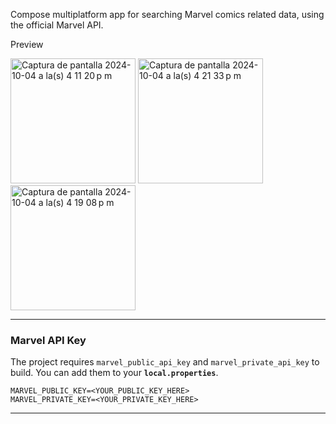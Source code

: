 Compose multiplatform app for searching Marvel comics related data, using the official Marvel API.

Preview


<img width="200" alt="Captura de pantalla 2024-10-04 a la(s) 4 11 20 p m" src="https://github.com/user-attachments/assets/51236111-117b-4d4b-bd4f-3e66f28e2145">
<img width="200" alt="Captura de pantalla 2024-10-04 a la(s) 4 21 33 p m" src="https://github.com/user-attachments/assets/cd321f35-2146-4056-8c73-f77eee6a77ad">
<img width="200" alt="Captura de pantalla 2024-10-04 a la(s) 4 19 08 p m" src="https://github.com/user-attachments/assets/22def4ea-0ecd-4957-82d9-1f3311e5b413">




---

### Marvel API Key

The project requires `marvel_public_api_key` and `marvel_private_api_key` to build. You can add them to your **`local.properties`**.

```properties
MARVEL_PUBLIC_KEY=<YOUR_PUBLIC_KEY_HERE>
MARVEL_PRIVATE_KEY=<YOUR_PRIVATE_KEY_HERE>
```

---
